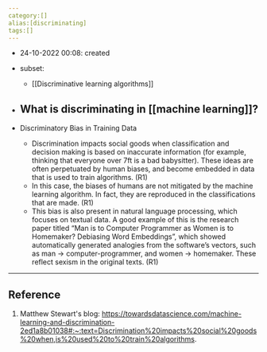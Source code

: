 ```yaml
---
category:[]
alias:[discriminating]
tags:[]
---
```


- 24-10-2022 00:08: created

- subset:
	- [[Discriminative learning algorithms]]

- What is discriminating in [[machine learning]]?
	- 

- Discriminatory Bias in Training Data
	- Discrimination impacts social goods when classification and decision making is based on inaccurate information (for example, thinking that everyone over 7ft is a bad babysitter). These ideas are often perpetuated by human biases, and become embedded in data that is used to train algorithms. (R1)
	- In this case, the biases of humans are not mitigated by the machine learning algorithm. In fact, they are reproduced in the classifications that are made. (R1)
	- This bias is also present in natural language processing, which focuses on textual data. A good example of this is the research paper titled “Man is to Computer Programmer as Women is to Homemaker? Debiasing Word Embeddings”, which showed automatically generated analogies from the software’s vectors, such as man → computer-programmer, and women → homemaker. These reflect sexism in the original texts. (R1)

---
## Reference

1. Matthew Stewart's blog: https://towardsdatascience.com/machine-learning-and-discrimination-2ed1a8b01038#:~:text=Discrimination%20impacts%20social%20goods%20when,is%20used%20to%20train%20algorithms.